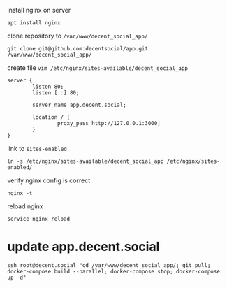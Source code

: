 install nginx on server

```
apt install nginx
```

clone repository to `/var/www/decent_social_app/`

```
git clone git@github.com:decentsocial/app.git /var/www/decent_social_app/
```

create file `vim /etc/nginx/sites-available/decent_social_app`

```
server {
        listen 80;
        listen [::]:80;

        server_name app.decent.social;

        location / {
                proxy_pass http://127.0.0.1:3000;
        }
}
```

link to `sites-enabled`

```
ln -s /etc/nginx/sites-available/decent_social_app /etc/nginx/sites-enabled/
```

verify nginx config is correct

```
nginx -t
```

reload nginx

```
service nginx reload
```

# update app.decent.social

```
ssh root@decent.social "cd /var/www/decent_social_app/; git pull; docker-compose build --parallel; docker-compose stop; docker-compose up -d"
```